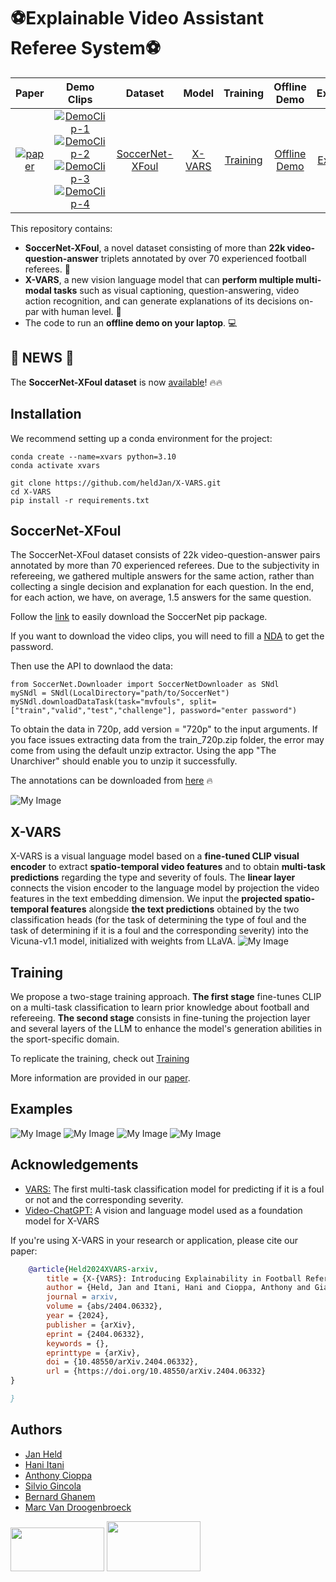 
# ⚽️Explainable Video Assistant Referee System⚽️ 


| Paper | Demo Clips | Dataset | Model | Training | Offline Demo | Examples |
| :---: | :---: | :---: | :---: | :---: | :---: | :---: | 
| [![paper](https://img.shields.io/badge/Paper-<COLOR>.svg)](https://arxiv.org/abs/2404.06332) | [![DemoClip-1](https://img.shields.io/badge/-DemoClip1-blue)](https://www.youtube.com/watch?v=IJAkf94lPO8) [![DemoClip-2](https://img.shields.io/badge/-DemoClip2-yellow)](https://www.youtube.com/watch?v=SEdUjrLMBik) [![DemoClip-3](https://img.shields.io/badge/-DemoClip3-green)](https://www.youtube.com/watch?v=Nkk125MvkJ0) [![DemoClip-4](https://img.shields.io/badge/-DemoClip4-violet)](https://www.youtube.com/watch?v=yG6qV9jsAJI) | [SoccerNet-XFoul](#SoccerNet-XFoul) | [X-VARS](#X-VARS) | [Training](#Training) |  [Offline Demo](https://github.com/heldJan/X-VARS/blob/main/X-VARS/demo.md) |  [Examples](#Examples) |


This repository contains: 
- **SoccerNet-XFoul**, a novel dataset consisting of more than **22k video-question-answer** triplets annotated by over 70 experienced football referees. 🚀
- **X-VARS**, a new vision language model that can **perform multiple multi-modal tasks** such as visual captioning, question-answering, video action recognition, and can generate explanations of its decisions on-par with human level. 🤖
- The code to run an **offline demo on your laptop**. 💻

## 📢 NEWS 📢

The **SoccerNet-XFoul dataset** is now [available](https://drive.google.com/drive/folders/1UbMAQVFrTB-DtEFUSmv8tBXuurrBfMUJ?usp=sharing)! 🔥🔥

## Installation

We recommend setting up a conda environment for the project:

```
conda create --name=xvars python=3.10
conda activate xvars

git clone https://github.com/heldJan/X-VARS.git
cd X-VARS
pip install -r requirements.txt
```

## SoccerNet-XFoul

The SoccerNet-XFoul dataset consists of 22k video-question-answer pairs annotated by more than 70 experienced referees. 
Due to the subjectivity in refereeing, we gathered multiple answers for the same action, rather than collecting a single decision and explanation for each question. In the end, for each action, we have, on average, $1.5$ answers for the same question.

Follow the [link](https://pypi.org/project/SoccerNet/) to easily download the SoccerNet pip package.

If you want to download the video clips, you will need to fill a [NDA](https://docs.google.com/forms/d/e/1FAIpQLSfYFqjZNm4IgwGnyJXDPk2Ko_lZcbVtYX73w5lf6din5nxfmA/viewform) to get the password.

Then use the API to downlaod the data:

```
from SoccerNet.Downloader import SoccerNetDownloader as SNdl
mySNdl = SNdl(LocalDirectory="path/to/SoccerNet")
mySNdl.downloadDataTask(task="mvfouls", split=["train","valid","test","challenge"], password="enter password")
```
To obtain the data in 720p, add version = "720p" to the input arguments. If you face issues extracting data from the train_720p.zip folder, the error may come from using the default unzip extractor. Using the app "The Unarchiver" should enable you to unzip it successfully.

The annotations can be downloaded from [here](https://drive.google.com/drive/folders/1UbMAQVFrTB-DtEFUSmv8tBXuurrBfMUJ?usp=sharing)
🔥

![My Image](Images/dataset_example.png)


## X-VARS

X-VARS is a visual language model based on a **fine-tuned CLIP visual encoder** to extract **spatio-temporal video features** and to obtain **multi-task predictions** regarding the type and severity of fouls. The **linear layer** connects the vision encoder to the language model by projection the video features in the text embedding dimension. We input the **projected spatio-temporal features** alongside **the text predictions** obtained by the two classification heads (for the task of determining the type of foul and the task of determining if it is a foul and the corresponding severity) into the Vicuna-v1.1 model, initialized with weights from LLaVA.
![My Image](Images/architecture.png)


## Training 

We propose a two-stage training approach. **The first stage** fine-tunes CLIP on a multi-task classification to learn prior knowledge about football and refereeing. **The second stage** consists in fine-tuning the projection layer and several layers of the LLM to enhance the model's generation abilities in the sport-specific domain. 

To replicate the training, check out [Training](https://github.com/heldJan/X-VARS/blob/main/X-VARS/training.md)

More information are provided in our [paper](https://arxiv.org/abs/2404.06332).


## Examples
![My Image](Images/holding_no_card_main.png)
![My Image](Images/tackling_yellow_main.png)
![My Image](Images/dive.png)
![My Image](Images/tackling.png)

## Acknowledgements

 - [VARS:](https://github.com/SoccerNet/sn-mvfoul) The first multi-task classification model for predicting if it is a foul or not and the corresponding severity.
 - [Video-ChatGPT:](https://github.com/mbzuai-oryx/Video-ChatGPT) A vision and language model used as a foundation model for X-VARS


If you're using X-VARS in your research or application, please cite our paper: 
```bibtex
    @article{Held2024XVARS-arxiv,
        title = {X-{VARS}: Introducing Explainability in Football Refereeing with Multi-Modal Large Language Model},
        author = {Held, Jan and Itani, Hani and Cioppa, Anthony and Giancola, Silvio and Ghanem, Bernard and Van Droogenbroeck, Marc},
        journal = arxiv,
        volume = {abs/2404.06332},
        year = {2024},
        publisher = {arXiv},
        eprint = {2404.06332},
        keywords = {},
        eprinttype = {arXiv},
        doi = {10.48550/arXiv.2404.06332},
        url = {https://doi.org/10.48550/arXiv.2404.06332}
}

}
```
## Authors 

- [Jan Held](https://www.linkedin.com/in/heldjan/)
- [Hani Itani](https://www.linkedin.com/in/hani-itani-613b01111/)
- [Anthony Cioppa](https://www.linkedin.com/in/anthony-cioppa-65a779128/)
- [Silvio Gincola](https://www.linkedin.com/in/silvio-giancola/)
- [Bernard Ghanem](https://www.linkedin.com/in/bernardghanem/)
- [Marc Van Droogenbroeck](https://scholar.google.com/citations?user=IQm8ljgAAAAJ&hl=en)

[<img src="Images/uliege.png" width="150" height="70">](https://www.ival-mbzuai.com)
[<img src="Images/kaust.png" width="150" height="80">](https://github.com/mbzuai-oryx)
